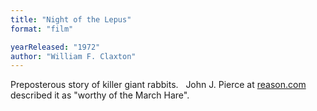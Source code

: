 ```yaml
---
title: "Night of the Lepus"
format: "film"

yearReleased: "1972"
author: "William F. Claxton"
---
```

Preposterous story of killer giant rabbits.
 
John J. Pierce at <a href="http://reason.com/archives/1975/01/01/science-fiction-sf-on-the-scre"> reason.com</a> described it as "worthy of the March Hare".